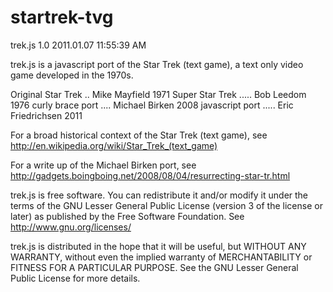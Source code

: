 # startrek-tvg
  trek.js 1.0
  2011.01.07 11:55:39 AM
  
  trek.js is a javascript port of the Star Trek (text game), a text only 
  video game developed in the 1970s.
  
  Original Star Trek .. Mike Mayfield 1971
  Super Star Trek ..... Bob Leedom 1976
  curly brace port .... Michael Birken 2008
  javascript port ..... Eric Friedrichsen 2011
  
  For a broad historical context of the Star Trek (text game), see
  http://en.wikipedia.org/wiki/Star_Trek_(text_game)
  
  For a write up of the Michael Birken port, see
  http://gadgets.boingboing.net/2008/08/04/resurrecting-star-tr.html
  
  trek.js is free software.  You can redistribute it and/or modify
  it under the terms of the GNU Lesser General Public License 
  (version 3 of the license or later) as published by the Free Software 
  Foundation.  See http://www.gnu.org/licenses/
  
  trek.js is distributed in the hope that it will be useful,
  but WITHOUT ANY WARRANTY, without even the implied warranty of
  MERCHANTABILITY or FITNESS FOR A PARTICULAR PURPOSE.  See the
  GNU Lesser General Public License for more details.
